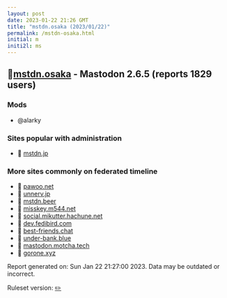 ```yaml
---
layout: post
date: 2023-01-22 21:26 GMT
title: "mstdn.osaka (2023/01/22)"
permalink: /mstdn-osaka.html
initial: m
initi2l: ms
---
```


## 🐘[mstdn.osaka](https://mstdn.osaka) - Mastodon 2.6.5 (reports 1829 users)

### Mods
 * @alarky

### Sites popular with administration

* 🐘 [mstdn.jp](/mstdn-jp.html)

### More sites commonly on federated timeline

* 🧸 [pawoo.net](/pawoo-net.html)
* 🐘 [unnerv.jp](/unnerv-jp.html)
* 🐘 [mstdn.beer](/mstdn-beer.html)
* 🐘 [misskey.m544.net](/misskey-m544-net.html)
* 🐘 [social.mikutter.hachune.net](/social-mikutter-hachune-net.html)
* 🐘 [dev.fedibird.com](/dev-fedibird-com.html)
* 🐘 [best-friends.chat](/best-friends-chat.html)
* 🧸 [under-bank.blue](/under-bank-blue.html)
* 🐘 [mastodon.motcha.tech](/mastodon-motcha-tech.html)
* 🐘 [gorone.xyz](/gorone-xyz.html)

Report generated on: Sun Jan 22 21:27:00 2023. Data may be outdated or incorrect.

Ruleset version: [✏️](/version-pencil)
